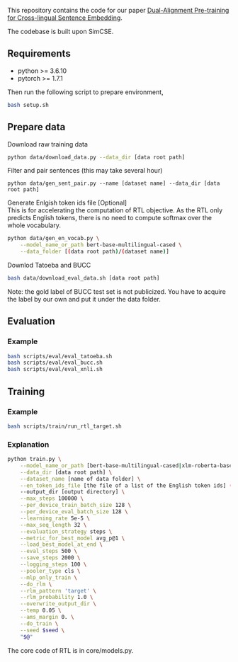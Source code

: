This repository contains the code for our paper [Dual-Alignment Pre-training for Cross-lingual Sentence Embedding](https://arxiv.org/abs/2305.09148).

The codebase is built upon SimCSE.

## Requirements

* python >= 3.6.10
* pytorch >= 1.7.1

Then run the following script to prepare environment,

```bash
bash setup.sh
```

## Prepare data
Download raw training data
```bash
python data/download_data.py --data_dir [data root path]
```
Filter and pair sentences (this may take several hour)
```
python data/gen_sent_pair.py --name [dataset name] --data_dir [data root path]
```
Generate Enlgish token ids file [Optional]\
This is for accelerating the computation of RTL objective. As the RTL only predicts English tokens, there is no need to compute softmax over the whole vocabulary.
```bash
python data/gen_en_vocab.py \
    --model_name_or_path bert-base-multilingual-cased \
    --data_folder [(data root path)/(dataset name)]
```
Downlod Tatoeba and BUCC
```bash
bash data/download_eval_data.sh [data root path]
```
Note: the gold label of BUCC test set is not publicized. You have to acquire the label by our own and put it under the data folder.

## Evaluation
### Example
```bash
bash scripts/eval/eval_tatoeba.sh
bash scripts/eval/eval_bucc.sh
bash scripts/eval/eval_xnli.sh
```
## Training
### Example
```bash
bash scripts/train/run_rtl_target.sh
```
### Explanation
```bash
python train.py \
    --model_name_or_path [bert-base-multilingual-cased|xlm-roberta-base] \
    --data_dir [data root path] \
    --dataset_name [name of data folder] \
    --en_token_ids_file [the file of a list of the English token ids] (optional) \
    --output_dir [output directory] \
    --max_steps 100000 \
    --per_device_train_batch_size 128 \
    --per_device_eval_batch_size 128 \
    --learning_rate 5e-5 \
    --max_seq_length 32 \
    --evaluation_strategy steps \
    --metric_for_best_model avg_p@1 \
    --load_best_model_at_end \
    --eval_steps 500 \
    --save_steps 2000 \
    --logging_steps 100 \
    --pooler_type cls \
    --mlp_only_train \
    --do_rlm \
    --rlm_pattern 'target' \
    --rlm_probability 1.0 \
    --overwrite_output_dir \
    --temp 0.05 \
    --ams_margin 0. \
    --do_train \
    --seed $seed \
    "$@"
```
The core code of RTL is in core/models.py.